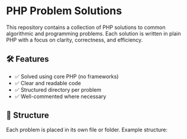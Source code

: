 # PHP Problem Solutions

This repository contains a collection of PHP solutions to common algorithmic and programming problems. Each solution is written in plain PHP with a focus on clarity, correctness, and efficiency.

## 🛠 Features

- ✅ Solved using core PHP (no frameworks)
- ✅ Clear and readable code
- ✅ Structured directory per problem
- ✅ Well-commented where necessary

## 📁 Structure

Each problem is placed in its own file or folder. Example structure:

